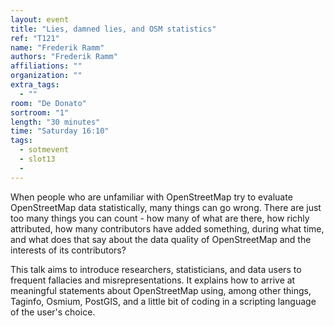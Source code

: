 ```yaml
---
layout: event
title: "Lies, damned lies, and OSM statistics"
ref: "T121"
name: "Frederik Ramm"
authors: "Frederik Ramm"
affiliations: ""
organization: ""
extra_tags:
  - ""
room: "De Donato"
sortroom: "1"
length: "30 minutes"
time: "Saturday 16:10"
tags:
  - sotmevent
  - slot13
  - 
---
```

When people who are unfamiliar with OpenStreetMap try to evaluate OpenStreetMap data statistically, many things can go wrong. There are just too many things you can count - how many of what are there, how richly attributed,
how many contributors have added something, during what time, and what does that say about the data quality of OpenStreetMap and the interests of its contributors?

This talk aims to introduce researchers, statisticians, and data users to frequent fallacies and misrepresentations. It explains how to arrive at meaningful statements about OpenStreetMap using, among other things, Taginfo, Osmium, PostGIS, and a little bit of coding in a scripting language of the user&#39;s choice.
